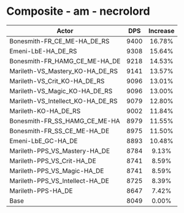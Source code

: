 # Composite - am - necrolord
| Actor | DPS | Increase |
|---|:---:|:---:|
|Bonesmith-FR_CE_ME-HA_DE_RS|9400|16.78%|
|Emeni-LbE-HA_DE_RS|9308|15.64%|
|Bonesmith-FR_HAMG_CE_ME-HA_DE|9218|14.53%|
|Marileth-VS_Mastery_KO-HA_DE_RS|9141|13.57%|
|Marileth-VS_Crit_KO-HA_DE_RS|9096|13.01%|
|Marileth-VS_Magic_KO-HA_DE_RS|9096|13.00%|
|Marileth-VS_Intellect_KO-HA_DE_RS|9079|12.80%|
|Marileth-KO-HA_DE_RS|9002|11.84%|
|Bonesmith-FR_SS_HAMG_CE_ME-HA|8979|11.55%|
|Bonesmith-FR_SS_CE_ME-HA_DE|8975|11.50%|
|Emeni-LbE_GC-HA_DE|8893|10.48%|
|Marileth-PPS_VS_Mastery-HA_DE|8784|9.13%|
|Marileth-PPS_VS_Crit-HA_DE|8741|8.59%|
|Marileth-PPS_VS_Magic-HA_DE|8741|8.59%|
|Marileth-PPS_VS_Intellect-HA_DE|8725|8.39%|
|Marileth-PPS-HA_DE|8647|7.42%|
|Base|8049|0.00%|
